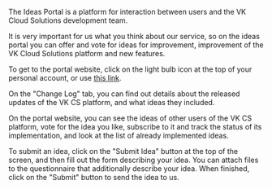 The Ideas Portal is a platform for interaction between users and the VK Cloud Solutions development team.

It is very important for us what you think about our service, so on the ideas portal you can offer and vote for ideas for improvement, improvement of the VK Cloud Solutions platform and new features.

To get to the portal website, click on the light bulb icon at the top of your personal account, or use [this link](https://features.mcs.mail.ru/).

On the "Change Log" tab, you can find out details about the released updates of the VK CS platform, and what ideas they included.

On the portal website, you can see the ideas of other users of the VK CS platform, vote for the idea you like, subscribe to it and track the status of its implementation, and look at the list of already implemented ideas.

To submit an idea, click on the "Submit Idea" button at the top of the screen, and then fill out the form describing your idea. You can attach files to the questionnaire that additionally describe your idea. When finished, click on the "Submit" button to send the idea to us.
